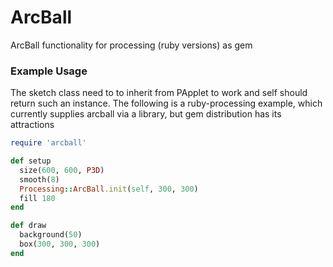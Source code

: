 # ArcBall
ArcBall functionality for processing (ruby versions) as gem

### Example Usage 
The sketch class need to to inherit from PApplet to work and self should return such an instance. The following is a ruby-processing example, which currently supplies arcball via a library, but gem distribution has its attractions

```ruby
require 'arcball'

def setup
  size(600, 600, P3D)
  smooth(8)
  Processing::ArcBall.init(self, 300, 300)
  fill 180
end

def draw
  background(50)  
  box(300, 300, 300)
end
```
